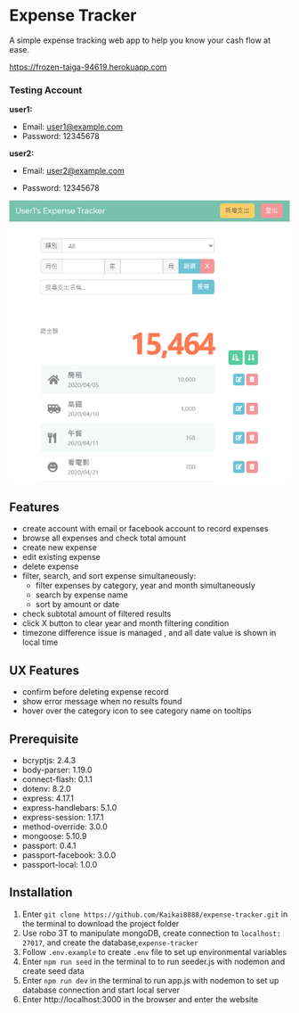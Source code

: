 # Expense Tracker
A simple expense tracking web app to help you know your cash flow at ease.

https://frozen-taiga-94619.herokuapp.com

### Testing Account

**user1:**
* Email: user1@example.com
* Password: 12345678

**user2:**

* Email: user2@example.com

* Password: 12345678

  

![home page](./screenshot/home-page-screenshot.png)

## Features
* create account with email or facebook account to record expenses
* browse all expenses and check total amount
* create new expense
* edit existing expense
* delete expense
* filter, search, and sort expense simultaneously:
  * filter expenses by category, year and month simultaneously
  * search by expense name
  * sort by amount or date
* check subtotal amount of filtered results
* click X button to clear year and month filtering condition
* timezone difference issue is managed , and all date value is shown in local time

## UX Features

* confirm before deleting expense record
* show error message when no results found
* hover over the category icon to see category name on tooltips

## Prerequisite
* bcryptjs: 2.4.3
* body-parser: 1.19.0
* connect-flash: 0.1.1
* dotenv: 8.2.0
* express: 4.17.1
* express-handlebars: 5.1.0
* express-session: 1.17.1
* method-override: 3.0.0
* mongoose: 5.10.9
* passport: 0.4.1
* passport-facebook: 3.0.0
* passport-local: 1.0.0

## Installation
1. Enter ` git clone https://github.com/Kaikai8888/expense-tracker.git ` in the terminal to download the project folder
2. Use robo 3T to manipulate mongoDB, create connection to `localhost: 27017`, and create the database,`expense-tracker`
3. Follow `.env.example` to create `.env` file to set up environmental variables
4. Enter `npm run seed` in the terminal to to run seeder.js with nodemon and create seed data
5. Enter `npm run dev` in the terminal to run app.js with nodemon to set up database connection and start local server 
6. Enter http://localhost:3000 in the browser and enter the website

